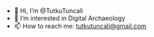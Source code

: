 - 👋 Hi, I’m @TutkuTuncali
- 👀 I’m interested in Digital Archaeology
- 📫 How to reach me: tutkutuncali@gmail.com

<!---
TutkuTuncali/TutkuTuncali is a ✨ special ✨ repository because its `README.md` (this file) appears on your GitHub profile.
You can click the Preview link to take a look at your changes.
--->
